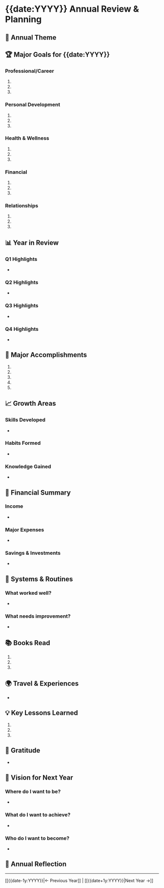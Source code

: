# {{date:YYYY}} Annual Review & Planning

## 🎯 Annual Theme
> 

## 🏆 Major Goals for {{date:YYYY}}
### Professional/Career
1. 
2. 
3. 

### Personal Development
1. 
2. 
3. 

### Health & Wellness
1. 
2. 
3. 

### Financial
1. 
2. 
3. 

### Relationships
1. 
2. 
3. 

## 📊 Year in Review
### Q1 Highlights
- 

### Q2 Highlights
- 

### Q3 Highlights
- 

### Q4 Highlights
- 

## 🎉 Major Accomplishments
1. 
2. 
3. 
4. 
5. 

## 📈 Growth Areas
### Skills Developed
- 

### Habits Formed
- 

### Knowledge Gained
- 

## 💸 Financial Summary
### Income
- 

### Major Expenses
- 

### Savings & Investments
- 

## 🔄 Systems & Routines
### What worked well?
- 

### What needs improvement?
- 

## 📚 Books Read
1. 
2. 
3. 

## 🌍 Travel & Experiences
- 

## 💡 Key Lessons Learned
1. 
2. 
3. 

## 🙏 Gratitude
- 

## 🔮 Vision for Next Year
### Where do I want to be?
- 

### What do I want to achieve?
- 

### Who do I want to become?
- 

## 💭 Annual Reflection


---
[[{{date-1y:YYYY}}|← Previous Year]] | [[{{date+1y:YYYY}}|Next Year →]]